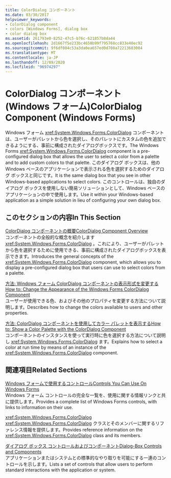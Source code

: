 ```yaml
---
title: ColorDialog コンポーネント
ms.date: 03/30/2017
helpviewer_keywords:
- ColorDialog component
- colors [Windows Forms], dialog box
- color dialog box
ms.assetid: 261793e0-8252-47c5-b76c-621857b8da44
ms.openlocfilehash: 2d1667f5e233bc4650b99f795768cc833e40ec92
ms.sourcegitcommit: 9f6df084c53a3da0ea657ed0d708a72213683084
ms.translationtype: MT
ms.contentlocale: ja-JP
ms.lasthandoff: 12/09/2020
ms.locfileid: "96974297"
---
```

# <a name="colordialog-component-windows-forms"></a><span data-ttu-id="1a653-102">ColorDialog コンポーネント (Windows フォーム)</span><span class="sxs-lookup"><span data-stu-id="1a653-102">ColorDialog Component (Windows Forms)</span></span>
<span data-ttu-id="1a653-103">Windows フォーム <xref:System.Windows.Forms.ColorDialog> コンポーネントは、ユーザーがパレットから色を選択し、そのパレットにカスタムの色を追加できるようにする、事前に構成されたダイアログボックスです。</span><span class="sxs-lookup"><span data-stu-id="1a653-103">The Windows Forms <xref:System.Windows.Forms.ColorDialog> component is a pre-configured dialog box that allows the user to select a color from a palette and to add custom colors to that palette.</span></span> <span data-ttu-id="1a653-104">このダイアログ ボックスは、他の Windows ベースのアプリケーションで表示される色を選択するためのダイアログ ボックスと同じです。</span><span class="sxs-lookup"><span data-stu-id="1a653-104">It is the same dialog box that you see in other Windows-based applications to select colors.</span></span> <span data-ttu-id="1a653-105">このコントロールは、独自のダイアログ ボックスを使用しない簡易ソリューションとして、Windows ベースのアプリケーションの中で使用します。</span><span class="sxs-lookup"><span data-stu-id="1a653-105">Use it within your Windows-based application as a simple solution in lieu of configuring your own dialog box.</span></span>  
  
## <a name="in-this-section"></a><span data-ttu-id="1a653-106">このセクションの内容</span><span class="sxs-lookup"><span data-stu-id="1a653-106">In This Section</span></span>  
 [<span data-ttu-id="1a653-107">ColorDialog コンポーネントの概要</span><span class="sxs-lookup"><span data-stu-id="1a653-107">ColorDialog Component Overview</span></span>](colordialog-component-overview-windows-forms.md)  
 <span data-ttu-id="1a653-108">コンポーネントの全般的な概念を紹介します <xref:System.Windows.Forms.ColorDialog> 。これにより、ユーザーがパレットから色を選択するために使用できる、事前に構成されたダイアログボックスを表示できます。</span><span class="sxs-lookup"><span data-stu-id="1a653-108">Introduces the general concepts of the <xref:System.Windows.Forms.ColorDialog> component, which allows you to display a pre-configured dialog box that users can use to select colors from a palette.</span></span>  
  
 [<span data-ttu-id="1a653-109">方法: Windows フォーム ColorDialog コンポーネントの表示形式を変更する</span><span class="sxs-lookup"><span data-stu-id="1a653-109">How to: Change the Appearance of the Windows Forms ColorDialog Component</span></span>](how-to-change-the-appearance-of-the-windows-forms-colordialog-component.md)  
 <span data-ttu-id="1a653-110">ユーザーが使用できる色、およびその他のプロパティを変更する方法について説明します。</span><span class="sxs-lookup"><span data-stu-id="1a653-110">Describes how to change the colors available to users and other properties.</span></span>  
  
 [<span data-ttu-id="1a653-111">方法: ColorDialog コンポーネントを使用してカラー パレットを表示する</span><span class="sxs-lookup"><span data-stu-id="1a653-111">How to: Show a Color Palette with the ColorDialog Component</span></span>](how-to-show-a-color-palette-with-the-colordialog-component.md)  
 <span data-ttu-id="1a653-112">コンポーネントのインスタンスを使って実行時に色を選択する方法について説明し <xref:System.Windows.Forms.ColorDialog> ます。</span><span class="sxs-lookup"><span data-stu-id="1a653-112">Explains how to select a color at run time by means of an instance of the <xref:System.Windows.Forms.ColorDialog> component.</span></span>  
  
## <a name="related-sections"></a><span data-ttu-id="1a653-113">関連項目</span><span class="sxs-lookup"><span data-stu-id="1a653-113">Related Sections</span></span>  
 [<span data-ttu-id="1a653-114">Windows フォームで使用するコントロール</span><span class="sxs-lookup"><span data-stu-id="1a653-114">Controls You Can Use On Windows Forms</span></span>](controls-to-use-on-windows-forms.md)  
 <span data-ttu-id="1a653-115">Windows フォーム コントロールの完全な一覧を、使用に関する情報リンクと共に提供します。</span><span class="sxs-lookup"><span data-stu-id="1a653-115">Provides a complete list of Windows Forms controls, with links to information on their use.</span></span>  
  
 <xref:System.Windows.Forms.ColorDialog>  
 <span data-ttu-id="1a653-116"><xref:System.Windows.Forms.ColorDialog> クラスとそのメンバーに関するリファレンス情報を提供します。</span><span class="sxs-lookup"><span data-stu-id="1a653-116">Provides reference information on the <xref:System.Windows.Forms.ColorDialog> class and its members.</span></span>  

 [<span data-ttu-id="1a653-117">ダイアログ ボックス コントロールおよびコンポーネント</span><span class="sxs-lookup"><span data-stu-id="1a653-117">Dialog-Box Controls and Components</span></span>](dialog-box-controls-and-components-windows-forms.md)  
 <span data-ttu-id="1a653-118">アプリケーションまたはシステムとの標準的なやり取りを可能にする一連のコントロールを示します。</span><span class="sxs-lookup"><span data-stu-id="1a653-118">Lists a set of controls that allow users to perform standard interactions with the application or system.</span></span>
